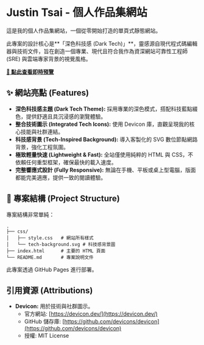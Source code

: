 # Justin Tsai - 個人作品集網站

這是我的個人作品集網站，一個從零開始打造的單頁式靜態網站。

此專案的設計核心是**「深色科技感 (Dark Tech)」**，靈感源自現代程式碼編輯器與技術文件，旨在創造一個專業、現代且符合我作為資深網站可靠性工程師 (SRE) 與雲端專家背景的視覺風格。

**[🚀 點此查看即時預覽](https://chiyunjai.github.io)**

## ✨ 網站亮點 (Features)

-   **深色科技感主題 (Dark Tech Theme):** 採用專業的深色模式，搭配科技藍點綴色，提供舒適且具沉浸感的瀏覽體驗。
-   **整合技術圖示 (Integrated Tech Icons):** 使用 Devicon 庫，直觀呈現我的核心技能與社群連結。
-   **科技感背景 (Tech-Inspired Background):** 導入客製化的 SVG 數位節點網路背景，強化工程氛圍。
-   **極致輕量快速 (Lightweight & Fast):** 全站僅使用純粹的 HTML 與 CSS，不依賴任何重型框架，確保最快的載入速度。
-   **完整響應式設計 (Fully Responsive):** 無論在手機、平板或桌上型電腦，版面都能完美適應，提供一致的閱讀體驗。

## 🚀 專案結構 (Project Structure)

專案結構非常單純：

```
.
├── css/
│   ├── style.css   # 網站所有樣式
│   └── tech-background.svg # 科技感背景圖
├── index.html      # 主要的 HTML 頁面
└── README.md       # 專案說明文件
```

此專案透過 GitHub Pages 進行部署。

## 引用資源 (Attributions)

-   **Devicon:** 用於技術與社群圖示。
    -   官方網站: [https://devicon.dev/](https://devicon.dev/)
    -   GitHub 儲存庫: [https://github.com/devicons/devicon](https://github.com/devicons/devicon)
    -   授權: MIT License